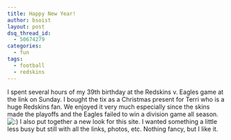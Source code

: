 ```yaml
---
title: Happy New Year!
author: bsoist
layout: post
dsq_thread_id:
  - 50674279
categories:
  - fun
tags:
  - football
  - redskins
---
```

I spent several hours of my 39th birthday at the Redskins v. Eagles game at the link on Sunday. I bought the tix as a Christmas present for Terri who is a huge Redskins fan. We enjoyed it very much especially since the skins made the playoffs and the Eagles failed to win a division game all season. <img src='http://archive.whsjr.soistmann.com/oped/wp-includes/images/smilies/icon_smile.gif' alt=':)' class='wp-smiley' /> I also put together a new look for this site. I wanted something a little less busy but still with all the links, photos, etc. Nothing fancy, but I like it.

